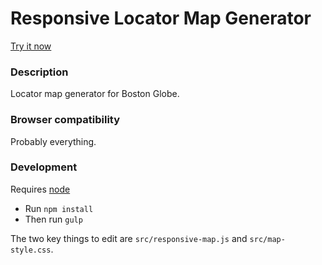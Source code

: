 Responsive Locator Map Generator
==============================

[Try it now](http://russellgoldenberg.github.io/responsive-locator-map-generator)

### Description
Locator map generator for Boston Globe.

### Browser compatibility
Probably everything.

### Development
Requires [node](http://nodejs.org)

- Run `npm install`
- Then run `gulp`

The two key things to edit are `src/responsive-map.js` and `src/map-style.css`.
